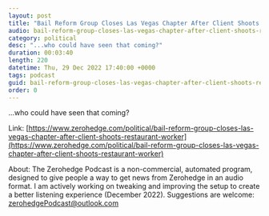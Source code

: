 ```yaml
---
layout: post
title: "Bail Reform Group Closes Las Vegas Chapter After Client Shoots Restaurant Worker"
audio: bail-reform-group-closes-las-vegas-chapter-after-client-shoots-restaurant-worker-0
category: political
desc: "...who could have seen that coming?"
duration: 00:03:40
length: 220
datetime: Thu, 29 Dec 2022 17:40:00 +0000
tags: podcast
guid: bail-reform-group-closes-las-vegas-chapter-after-client-shoots-restaurant-worker-0
order: 0
---
```

...who could have seen that coming?

Link: [https://www.zerohedge.com/political/bail-reform-group-closes-las-vegas-chapter-after-client-shoots-restaurant-worker](https://www.zerohedge.com/political/bail-reform-group-closes-las-vegas-chapter-after-client-shoots-restaurant-worker)

About: The Zerohedge Podcast is a non-commercial, automated program, designed to give people a way to get news from Zerohedge in an audio format.  I am actively working on tweaking and improving the setup to create a better listening experience (December 2022).  Suggestions are welcome: [zerohedgePodcast@outlook.com](mailto:zerohedgePodcast@outlook.com)